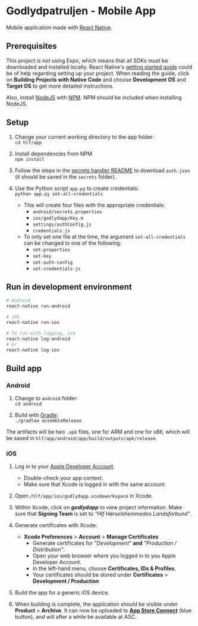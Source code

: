 # Godlydpatruljen - Mobile App
Mobile application made with [React Native][react-native].

## Prerequisites
This project is _not_ using Expo, which means that all SDKs must be downloaded and installed locally. React Native's [getting started guide][react-native-getting-started] could be of help regarding setting up your project. When reading the guide, click on **Building Projects with Native Code** and choose **Development OS** and **Target OS** to get more detailed instructions.

Also, install [NodeJS][nodejs] with [NPM][npm]. NPM should be included when installing NodeJS.

## Setup
1. Change your current working directory to the app folder:  
`cd hlf/app`

2. Install dependencies from NPM  
`npm install`

3. Follow the steps in the [secrets handler README](../secrets_handler/README.md) to download `auth.json` (it should be saved in the `secrets` folder).

4. Use the Python script `app.py` to create credentials:  
`python app.py set-all-credentials`
    - This will create four files with the appropriate credentials:
        - `android/secrets.properties`
        - `ios/godlydapp/Key.m`
        - `settings/authConfig.js`
        - `credentials.js`
    - To only set one file at the time, the argument `set-all-credentials` can be changed to one of the following:
        - `set-properties`
        - `set-key`
        - `set-auth-config`
        - `set-credentials-js`

## Run in development environment
```bash
# Android
react-native run-android

# iOS
react-native run-ios

# To run with logging, use
react-native log-android
# or
react-native log-ios
```

## Build app
### Android
1. Change to `android` folder:  
`cd android`

1. Build with [Gradle][gradle]:  
`./gradlew assembleRelease`

The artifacts will be two `.apk` files, one for ARM and one for x86, which will be saved in `hlf/app/android/app/build/outputs/apk/release`.

### iOS
1. Log in to your [Apple Developer Account][apple-dev].
    - Double-check your app context.
    - Make sure that Xcode is logged in with the same account.

1. Open `/hlf/app/ios/godlydapp.xcodeworkspace` in Xcode.

1. Within Xcode, click on _**godlydapp**_ to view project information. Make sure that **Signing Team** is set to _"Hlf Hørselshemmedes Landsforbund"_.

1. Generate certificates with Xcode:
    - **Xcode Preferences** &gt; **Account** &gt; **Manage Certificates**
        - Generate certificates for _"Development"_ **and** _"Production / Distribution"_.
        - Open your web browser where you logged in to you Apple Developer Account.
        - In the left-hand menu, choose **Certificates, IDs &amp; Profiles**.
        - Your certificates should be stored under **Certificates** &gt; **Development / Production**

1. Build the app for a generic iOS device.

1. When building is complete, the application should be visible under **Product** &gt; **Archive**. It can now be uploaded to [**App Store Connect**][app-store-connect] (blue button), and will after a while be available at ASC.


[apple-dev]:                    https://developer.apple.com/account/
[app-store-connect]:            https://appstoreconnect.apple.com/
[gradle]:                       https://gradle.org/
[nodejs]:                       https://nodejs.org/en/
[npm]:                          https://www.npmjs.com/
[react-native]:                 https://facebook.github.io/react-native/
[react-native-getting-started]: https://facebook.github.io/react-native/docs/getting-started